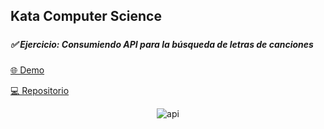 ## Kata Computer Science

#####

##### ✅ Ejercicio: Consumiendo API para la búsqueda de letras de canciones

<a href="https://ijcode1.github.io/devf_professional_coding/kata_computer-science/busquedaLetrasCanciones" target="_blank">🌐 Demo</a>

<a href="https://github.com/iJCode1/devf_professional_coding/tree/main/kata_computer-science/busquedaLetrasCanciones" target="_blank">💻 Repositorio</a>

<center>

![api](https://raw.githubusercontent.com/iJCode1/devf_professional_coding/main/kata_computer-science/busquedaLetrasCanciones/assets/img/app.png)

</center>